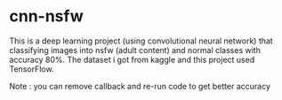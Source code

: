 # cnn-nsfw
This is a deep learning project (using convolutional neural network) that classifying images into nsfw (adult content) and normal classes with accuracy 80%. The dataset i got from kaggle and this project used TensorFlow.

Note : you can remove callback and re-run code to get better accuracy
